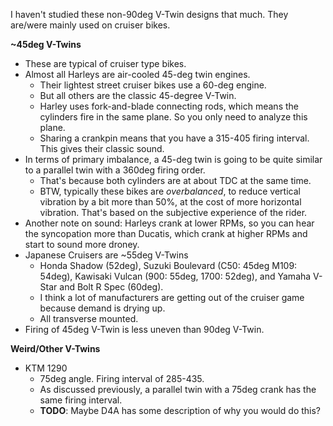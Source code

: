 I haven't studied these non-90deg V-Twin designs that much. They
are/were mainly used on cruiser bikes.

**~45deg V-Twins**

- These are typical of cruiser type bikes.
- Almost all Harleys are air-cooled 45-deg twin engines.
  - Their lightest street cruiser bikes use a 60-deg engine.
  - But all others are the classic 45-degree V-Twin.
  - Harley uses fork-and-blade connecting rods, which means the
    cylinders fire in the same plane. So you only need to analyze this
    plane.
  - Sharing a crankpin means that you have a 315-405 firing interval.
    This gives their classic sound.
- In terms of primary imbalance, a 45-deg twin is going to be quite
  similar to a parallel twin with a 360deg firing order.
  - That's because both cylinders are at about TDC at the same time.
  - BTW, typically these bikes are _overbalanced_, to reduce vertical
    vibration by a bit more than 50%, at the cost of more horizontal
    vibration. That's based on the subjective experience of the rider.
- Another note on sound: Harleys crank at lower RPMs, so you can hear
  the syncopation more than Ducatis, which crank at higher RPMs and
  start to sound more droney.
- Japanese Cruisers are ~55deg V-Twins
  - Honda Shadow (52deg), Suzuki Boulevard (C50: 45deg M109: 54deg),
    Kawisaki Vulcan (900: 55deg, 1700: 52deg), and Yamaha V-Star and
    Bolt R Spec (60deg).
  - I think a lot of manufacturers are getting out of the cruiser game
    because demand is drying up.
  - All transverse mounted.
- Firing of 45deg V-Twin is less uneven than 90deg V-Twin.

**Weird/Other V-Twins**

- KTM 1290
  - 75deg angle. Firing interval of 285-435.
  - As discussed previously, a parallel twin with a 75deg crank has the
    same firing interval.
  - **TODO**: Maybe D4A has some description of why you would do this?
